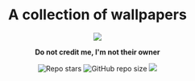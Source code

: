 <div align="center">
  <h1>A collection of wallpapers</h1>
  <img src="https://raw.githubusercontent.com/Mehranalam/Wallpapers/master/Wallpapers/Vactors/Desktop-51.png">
  <p><b>Do not credit me, I'm not their owner</b></p>
  <img src="https://img.shields.io/github/stars/erfanmola/wallpapers?style=flat-square" alt="Repo stars"/>
  <img alt="GitHub repo size" src="https://img.shields.io/github/repo-size/erfanmola/wallpapers?style=flat-square">
  <img src="https://img.shields.io/github/forks/erfanmola/wallpapers?style=flat-square">
  
  </div>
